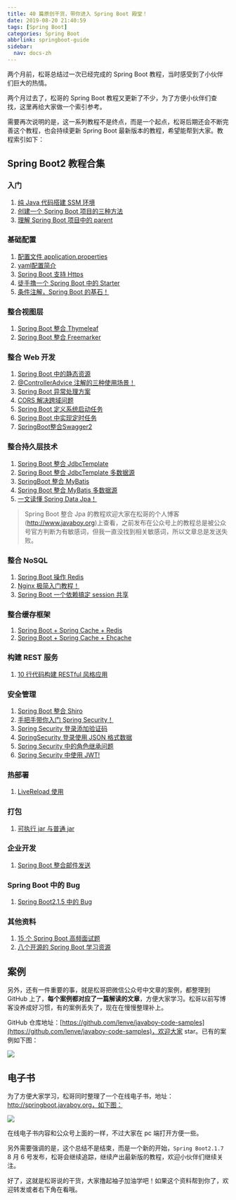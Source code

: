 ```yaml
---
title: 40 篇原创干货，带你进入 Spring Boot 殿堂！
date: 2019-08-20 21:40:59
tags: [Spring Boot]
categories: Spring Boot
abbrlink: springboot-guide
sidebar:
  nav: docs-zh
---
```


两个月前，松哥总结过一次已经完成的 Spring Boot 教程，当时感受到了小伙伴们巨大的热情。

<!--more-->

两个月过去了，松哥的 Spring Boot 教程又更新了不少，为了方便小伙伴们查找，这里再给大家做一个索引参考。

需要再次说明的是，这一系列教程不是终点，而是一个起点，松哥后期还会不断完善这个教程，也会持续更新 Spring Boot 最新版本的教程，希望能帮到大家。教程索引如下：

## Spring Boot2 教程合集

### 入门

1. [纯 Java 代码搭建 SSM 环境](https://mp.weixin.qq.com/s/NC_0oaeBzRjCB34U_ZWxIQ)
2. [创建一个 Spring Boot 项目的三种方法](https://mp.weixin.qq.com/s/FMVut8slVZJdxxLf3Y6jLw)
3. [理解 Spring Boot 项目中的 parent](https://mp.weixin.qq.com/s/2w6B4fMdbTK_mGjnaMG4BQ)

### 基础配置

1. [配置文件 application.properties](https://mp.weixin.qq.com/s/cUhzpo8zkQq09d8S4WkAsw)
2. [yaml配置简介](https://mp.weixin.qq.com/s/dbSBzFICIDPLkj5Tuv2-yA)
3. [Spring Boot 支持 Https](https://mp.weixin.qq.com/s/WOmOXN_IK0IMjL0_hlAOFA)
4. [徒手撸一个 Spring Boot 中的 Starter](https://mp.weixin.qq.com/s/tKr_shLQnvcQADr4mvcU3A)
5. [条件注解，Spring Boot 的基石！](https://mp.weixin.qq.com/s/sUtYqosiHjWYj-QPKY0Iew)

### 整合视图层

1. [Spring Boot 整合 Thymeleaf](https://mp.weixin.qq.com/s/7tgiuFceyZPHBZcLnPmkfw)
2. [Spring Boot 整合 Freemarker](https://mp.weixin.qq.com/s/zXwAy1dMlITqHOdBNeZEKg)

### 整合 Web 开发

1. [Spring Boot 中的静态资源](https://mp.weixin.qq.com/s/rjscYivhLwg-2ECqps1J-A)
2. [@ControllerAdvice 注解的三种使用场景！](https://mp.weixin.qq.com/s/P-iQ0MH1GLJuO5dNHXEgVw)
3. [Spring Boot 异常处理方案](https://mp.weixin.qq.com/s/w26MvCWQ1RO4CUJrfXi5AA)
4. [CORS 解决跨域问题](https://mp.weixin.qq.com/s/ASEJwiswLu1UCRE-e2twYQ)
5. [Spring Boot 定义系统启动任务](https://mp.weixin.qq.com/s/3HFAoAl1OjZ_YnLbQLDF3g)
6. [Spring Boot 中实现定时任务](https://mp.weixin.qq.com/s/_20RYBkjKrB4tdpXI3hBOA)
7. [SpringBoot整合Swagger2](https://mp.weixin.qq.com/s/iTsTqEeqT9K84S091ycdog)


### 整合持久层技术

1. [Spring Boot 整合 JdbcTemplate](https://mp.weixin.qq.com/s/X4-e1cf3uZafg8XtMJeo_Q)
2. [Spring Boot 整合 JdbcTemplate 多数据源](https://mp.weixin.qq.com/s/7po83-CAoryo1eglumW42Q)
3. [SpringBoot 整合 MyBatis](https://mp.weixin.qq.com/s/HOnX2XRDWrQ9oOKLo1ueKw)
4. [Spring Boot 整合 MyBatis 多数据源](https://mp.weixin.qq.com/s/9YXwk2-4zIq60WFuy6nXdw)
5. [一文读懂 Spring Data Jpa！](https://mp.weixin.qq.com/s/Fg5ssXuvabZwEfRMKfpY9Q)

> Spring Boot 整合 Jpa 的教程欢迎大家在松哥的个人博客(http://www.javaboy.org)上查看，之前发布在公众号上的教程总是被公众号官方判断为有敏感词，但我一直没找到相关敏感词，所以文章总是发送失败。

### 整合 NoSQL

1. [Spring Boot 操作 Redis](https://mp.weixin.qq.com/s/cgDtmjPWTdh44bSlLC0Qsw)
2. [Nginx 极简入门教程！](https://mp.weixin.qq.com/s/ZN07_3ImmyRU0NQaqzcazQ)
3. [Spring Boot 一个依赖搞定 session 共享](https://mp.weixin.qq.com/s/xs67SzSkMLz6-HgZVxTDFw)

### 整合缓存框架

1. [Spring Boot + Spring Cache + Redis](https://mp.weixin.qq.com/s/UpTewC66iJyzq0osm_0cfw)
2. [Spring Boot + Spring Cache + Ehcache](https://mp.weixin.qq.com/s/i9a3VOf_GMN_UBQ-8tKi3A)

### 构建 REST 服务

1. [10 行代码构建 RESTful 风格应用](https://mp.weixin.qq.com/s/7uO87SOu93XH2Y3iWxWicg)

### 安全管理

1. [Spring Boot 整合 Shiro](https://mp.weixin.qq.com/s/JU_-gn-yZ4VJJXTZvo7nZQ)
2. [手把手带你入门 Spring Security！](https://mp.weixin.qq.com/s/HKJOlatXDS8awBNyCe9JMg)
3. [Spring Security 登录添加验证码](https://mp.weixin.qq.com/s/oDow2miLIst-R4NNzc_i4g)
4. [SpringSecurity 登录使用 JSON 格式数据](https://mp.weixin.qq.com/s/X1t-VCxzxIcQKOAu-pJrdw)
5. [Spring Security 中的角色继承问题](https://mp.weixin.qq.com/s/7D0qJiEIzNuz8VAVvZsXCA)
6. [Spring Security 中使用 JWT!](https://mp.weixin.qq.com/s/riyFQSrkQBQBCyomE__fLA)

### 热部署

1. [LiveReload 使用](https://mp.weixin.qq.com/s/jS6sy-owtnGitIAf_z894g)

### 打包

1. [可执行 jar 与普通 jar](https://mp.weixin.qq.com/s/wTr-8VxAnfB9VUnQO6DDxA)

### 企业开发

1. [Spring Boot 整合邮件发送](https://mp.weixin.qq.com/s/8UiEMpono-hUrRVwvDjUgA)

### Spring Boot 中的 Bug

1.  [Spring Boot2.1.5 中的 Bug](https://mp.weixin.qq.com/s/UDwtZgsxsTILPYpBemwJ1g)

### 其他资料

1. [15 个 Spring Boot 高频面试题](https://mp.weixin.qq.com/s/deUN4S34y6xwaWnY4Y4jpg)
2. [八个开源的 Spring Boot 学习资源](https://mp.weixin.qq.com/s/L8z4MOfP37fooNpYw-1mQg)

## 案例

另外，还有一件重要的事，就是松哥把微信公众号中文章的案例，都整理到 GitHub 上了，**每个案例都对应了一篇解读的文章**，方便大家学习。松哥以前写博客没养成好习惯，有的案例丢失了，现在在慢慢整理补上。

GitHub 仓库地址：[https://github.com/lenve/javaboy-code-samples](https://github.com/lenve/javaboy-code-samples)，欢迎大家 star。已有的案例如下图：

![](http://www.javaboy.org/images/boot/19-1.png)

## 电子书

为了方便大家学习，松哥同时整理了一个在线电子书，地址：http://springboot.javaboy.org，如下图：

![](http://www.javaboy.org/images/boot/32-1.png)

在线电子书内容和公众号上面的一样，不过大家在 pc 端打开方便一些。

另外需要强调的是，这个总结不是结束，而是一个新的开始，`Spring Boot2.1.7` 8 月 6 号发布，松哥会继续追踪，继续产出最新版的教程，欢迎小伙伴们继续关注。

好了，这就是松哥说的干货，大家撸起袖子加油学吧！如果这个资料帮到你了，欢迎转发或者右下角在看哦。